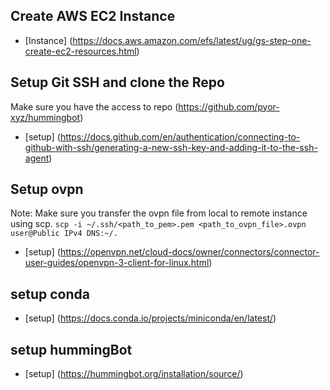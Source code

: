 
## Create AWS EC2 Instance
* [Instance] (https://docs.aws.amazon.com/efs/latest/ug/gs-step-one-create-ec2-resources.html)

## Setup Git SSH and clone the Repo
Make sure you have the access to repo (https://github.com/pyor-xyz/hummingbot)
* [setup] (https://docs.github.com/en/authentication/connecting-to-github-with-ssh/generating-a-new-ssh-key-and-adding-it-to-the-ssh-agent)

## Setup ovpn
Note: Make sure you transfer the ovpn file from local to remote instance using scp.
```scp -i ~/.ssh/<path_to_pem>.pem <path_to_ovpn_file>.ovpn user@Public IPv4 DNS:~/.```
* [setup] (https://openvpn.net/cloud-docs/owner/connectors/connector-user-guides/openvpn-3-client-for-linux.html)

## setup conda
* [setup] (https://docs.conda.io/projects/miniconda/en/latest/)

## setup hummingBot
* [setup] (https://hummingbot.org/installation/source/)
